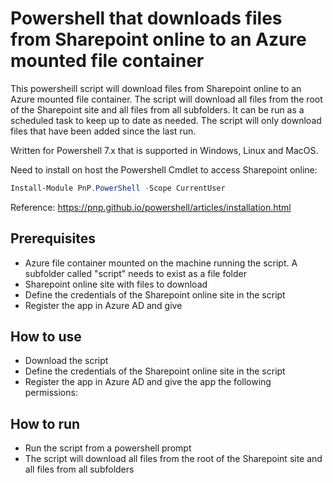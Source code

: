 # Powershell that downloads files from Sharepoint online to an Azure mounted file container

This powersheill script will download files from Sharepoint online to an Azure mounted file container. The script will download all files from the root of the Sharepoint site and all files from all subfolders. It can be run as a scheduled task to keep up to date as needed. The script will only download files that have been added since the last run.

Written for Powershell 7.x that is supported in Windows, Linux and MacOS.

Need to install on host the Powershell Cmdlet to access Sharepoint online:
```powershell
Install-Module PnP.PowerShell -Scope CurrentUser
```

Reference: https://pnp.github.io/powershell/articles/installation.html

## Prerequisites
- Azure file container mounted on the machine running the script. A subfolder called "script" needs to exist as a file folder
- Sharepoint online site with files to download
- Define the credentials of the Sharepoint online site in the script
- Register the app in Azure AD and give

## How to use
- Download the script
- Define the credentials of the Sharepoint online site in the script
- Register the app in Azure AD and give the app the following permissions:


## How to run
- Run the script from a powershell prompt
- The script will download all files from the root of the Sharepoint site and all files from all subfolders

